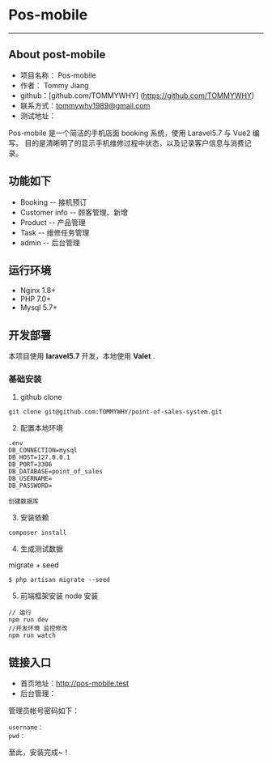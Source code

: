 # Pos-mobile
---



## About post-mobile
+ 项目名称： Pos-mobile
+ 作者： Tommy Jiang
+ github：[github.com/TOMMYWHY] (https://github.com/TOMMYWHY)
+ 联系方式：tommywhy1989@gmail.com
+ 测试地址：

Pos-mobile 是一个简洁的手机店面 booking 系统，使用 Laravel5.7 与 Vue2 编写。 目的是清晰明了的显示手机维修过程中状态，以及记录客户信息与消费记录。


## 功能如下
+ Booking  -- 接机预订 
+ Customer info -- 顾客管理、新增
+ Product -- 产品管理
+ Task -- 维修任务管理
+ admin -- 后台管理


## 运行环境

* Nginx 1.8+
* PHP 7.0+
* Mysql 5.7+

## 开发部署
本项目使用 __laravel5.7__ 开发，本地使用 __Valet__ .

### 基础安装

1. github clone

```
git clone git@github.com:TOMMYWHY/point-of-sales-system.git
```

2. 配置本地环境

```
.env
DB_CONNECTION=mysql
DB_HOST=127.0.0.1
DB_PORT=3306
DB_DATABASE=point_of_sales
DB_USERNAME=
DB_PASSWORD=

创建数据库

```
3. 安装依赖

```
composer install
```

4. 生成测试数据

migrate + seed

```
$ php artisan migrate --seed
```

5. 前端框架安装
node  安装

```
// 运行
npm run dev
//开发环境 监控修改
npm run watch
```

## 链接入口
+ 首页地址：http://pos-mobile.test
+ 后台管理：

管理员帐号密码如下：

```
username：
pwd：
```
至此，安装完成~！






